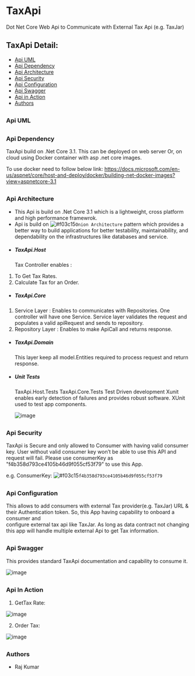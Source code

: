 # TaxApi
Dot Net Core Web Api to Communicate with External Tax Api (e.g. TaxJar)

## TaxApi Detail:

* [Api UML](#api-uml-field) 
* [Api Dependency](#api-dependency-field) 
* [Api Architecture](#api-arc-field) 
* [Api Security](#api-security-field) 
* [Api Configuration](#api-config-field) 
* [Api Swagger](#api-swagger-field) 
* [Api in Action](#api-action-field) 
* [Authors](#api-authors-field) 

## <h3 id="api-uml-field">Api UML</h3>

## <h3 id="api-dependency-field">Api Dependency</h3> 
TaxApi build on .Net Core 3.1. This can be deployed on web server Or, on cloud using Docker container with asp .net core images.

To use docker need to follow below link:
https://docs.microsoft.com/en-us/aspnet/core/host-and-deploy/docker/building-net-docker-images?view=aspnetcore-3.1

## <h3 id="api-arc-field">Api Architecture</h3>  

- This Api is build on .Net Core 3.1 which is a lightweight, cross platform and high performance framewrok. 
- Api is build on ![#f03c15](https://via.placeholder.com/15/f03c15/000000?text=+)`Onion Architecture` pattern which provides a better way to build applications for better testability, maintainability, and dependability on the infrastructures like databases and service.

* <h5 id="api-arc-field">TaxApi.Host</h5>
  Tax Controller enables :
1. To Get Tax Rates.
2. Calculate Tax for an Order.

* <h5 id="api-arc-field">TaxApi.Core</h5>
1. Service Layer : Enables to communicates with Repositories. One controller will have one Service. Service layer validates the request and populates a valid 
                  apiRequest and sends to repository.
2. Repository Layer : Enables to make ApiCall and returns response.

* <h5 id="api-arc-field">TaxApi.Domain</h5>   
     This layer keep all model.Entities required to process request and return response.

* <h5 id="api-arc-field">Unit Tests</h5>
     TaxApi.Host.Tests 
     TaxApi.Core.Tests           
     Test Driven development Xunit enables early detection of failures and provides robust software. XUnit used to test app components.
          
    ![image](https://user-images.githubusercontent.com/1794465/115149600-e07c8d00-a032-11eb-9852-5e3b5b717239.png)

## <h3 id="api-security-field">Api Security</h3>
   TaxApi is Secure and only allowed to Consumer with having valid consumer key. User without valid consumer key won’t be able to use this API and request will fail.
   Please use consumerKey as "f4b358d793ce4105b46d9f055cf53f79" to use this App. 
  
   e.g. ConsumerKey: ![#f03c15](https://via.placeholder.com/15/f03c15/000000?text=+)`f4b358d793ce4105b46d9f055cf53f79`

## <h3 id="api-config-field">Api Configuration</h3>
   This allows to add consumers with external Tax provider(e.g. TaxJar) URL & their Authentication token. So, this App having capability to onboard a consumer and     
   configure external tax api like TaxJar. As long as data contract not changing this app will handle multiple external Api to get Tax information.
 
## <h3 id="api-swagger-field">Api Swagger</h3>
   This provides standard TaxApi documentation and capability to consume it.
          
   ![image](https://user-images.githubusercontent.com/1794465/115150554-dfe5f580-a036-11eb-9443-c3da4e220963.png)

## <h3 id="api-action-field">Api In Action</h3>
   
   1. GetTax Rate:
   
   ![image](https://user-images.githubusercontent.com/1794465/115155595-bc2ea980-a04e-11eb-8414-cb89e7184edd.png)
   
   2. Order Tax:
    
   ![image](https://user-images.githubusercontent.com/1794465/115151201-d5792b00-a039-11eb-883f-0d183aebf069.png)

## <h3 id="api-authors-field">Authors</h3> 
- Raj Kumar
